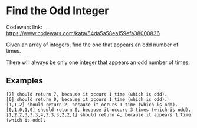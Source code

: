 # Find the Odd Integer

Codewars link: https://www.codewars.com/kata/54da5a58ea159efa38000836

Given an array of integers, find the one that appears an odd number of times.

There will always be only one integer that appears an odd number of times.

## Examples

 ```
[7] should return 7, because it occurs 1 time (which is odd).
[0] should return 0, because it occurs 1 time (which is odd).
[1,1,2] should return 2, because it occurs 1 time (which is odd).
[0,1,0,1,0] should return 0, because it occurs 3 times (which is odd).
[1,2,2,3,3,3,4,3,3,3,2,2,1] should return 4, because it appears 1 time (which is odd).
```